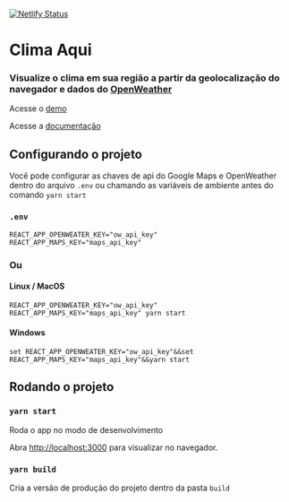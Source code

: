 [![Netlify Status](https://api.netlify.com/api/v1/badges/5da3dee7-e1f1-4c6d-a66f-672258070114/deploy-status)](https://app.netlify.com/sites/clima-aqui/deploys)

# Clima Aqui

### Visualize o clima em sua região a partir da geolocalização do navegador e dados do [OpenWeather](https://openweathermap.org/)

Acesse o [demo](https://clima-aqui.netlify.app/)

Acesse a [documentação](https://lfsousa.gitbook.io/clima-aqui)

## Configurando o projeto

Você pode configurar as chaves de api do Google Maps e OpenWeather dentro do arquivo `.env` ou chamando as variáveis de ambiente antes do comando `yarn start`

### `.env`

    REACT_APP_OPENWEATER_KEY="ow_api_key"
    REACT_APP_MAPS_KEY="maps_api_key"

### Ou

#### Linux / MacOS

`REACT_APP_OPENWEATER_KEY="ow_api_key" REACT_APP_MAPS_KEY="maps_api_key" yarn start`

#### Windows

`set REACT_APP_OPENWEATER_KEY="ow_api_key"&&set REACT_APP_MAPS_KEY="maps_api_key"&&yarn start`

## Rodando o projeto

### `yarn start`

Roda o app no modo de desenvolvimento

Abra [http://localhost:3000](http://localhost:3000) para visualizar no navegador.

### `yarn build`

Cria a versão de produção do projeto dentro da pasta `build`
